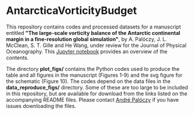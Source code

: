 # AntarcticaVorticityBudget

This repository contains codes and processed datasets for a manuscript entitled **"The large-scale vorticity balance of the Antarctic continental margin in a fine-resolution global simulation"**, by A. Palóczy, J. L. McClean, S. T. Gille and He Wang, under review for the Journal of Physical Oceanography. This [Jupyter notebook](https://nbviewer.jupyter.org/github/apaloczy/AntarcticaVorticityBudget/blob/master/index.ipynb) provides an overview of the contents.

The directory **plot_figs/** contains the Python codes used to produce the table and all figures in the manuscript (Figures 1-9) and the svg figure for the schematic (Figure 10). The codes depend on the data files in the **data_reproduce_figs/** directory. Some of these are too large to be included in this repository, but are available for download from the links listed on the accompanying README files. Please contact [André Palóczy](mailto:apaloczy@ucsd.edu) if you have issues downloading the files.
